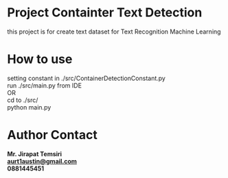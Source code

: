 # Project Containter Text Detection
  this project is for create text dataset for Text Recognition Machine Learning
# How to use
  setting constant in ./src/ContainerDetectionConstant.py<br>
  run ./src/main.py from IDE<br>
  OR<br>
  cd to ./src/<br>
  python main.py<br>
# Author Contact
  <b>Mr. Jirapat Temsiri<br>
  aurt1austin@gmail.com<br>
  0881445451<b>

